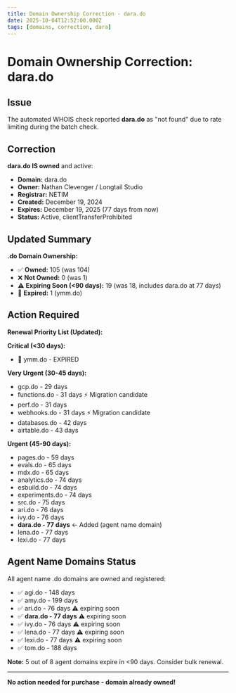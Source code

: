 ```yaml
---
title: Domain Ownership Correction - dara.do
date: 2025-10-04T12:52:00.000Z
tags: [domains, correction, dara]
---
```


# Domain Ownership Correction: dara.do

## Issue

The automated WHOIS check reported **dara.do** as "not found" due to rate limiting during the batch check.

## Correction

**dara.do IS owned** and active:

- **Domain:** dara.do
- **Owner:** Nathan Clevenger / Longtail Studio
- **Registrar:** NETIM
- **Created:** December 19, 2024
- **Expires:** December 19, 2025 (77 days from now)
- **Status:** Active, clientTransferProhibited

## Updated Summary

**.do Domain Ownership:**
- ✅ **Owned:** 105 (was 104)
- ❌ **Not Owned:** 0 (was 1)
- ⚠️  **Expiring Soon (<90 days):** 19 (was 18, includes dara.do at 77 days)
- 🚨 **Expired:** 1 (ymm.do)

## Action Required

**Renewal Priority List (Updated):**

**Critical (<30 days):**
- 🚨 ymm.do - EXPIRED

**Very Urgent (30-45 days):**
- gcp.do - 29 days
- functions.do - 31 days ⚡ Migration candidate
- perf.do - 31 days
- webhooks.do - 31 days ⚡ Migration candidate
- databases.do - 42 days
- airtable.do - 43 days

**Urgent (45-90 days):**
- pages.do - 59 days
- evals.do - 65 days
- mdx.do - 65 days
- analytics.do - 74 days
- esbuild.do - 74 days
- experiments.do - 74 days
- src.do - 75 days
- ari.do - 76 days
- ivy.do - 76 days
- **dara.do - 77 days** ← Added (agent name domain)
- lena.do - 77 days
- lexi.do - 77 days

## Agent Name Domains Status

All agent name .do domains are owned and registered:

- ✅ agi.do - 148 days
- ✅ amy.do - 199 days
- ✅ ari.do - 76 days ⚠️ expiring soon
- ✅ **dara.do - 77 days** ⚠️ expiring soon
- ✅ ivy.do - 76 days ⚠️ expiring soon
- ✅ lena.do - 77 days ⚠️ expiring soon
- ✅ lexi.do - 77 days ⚠️ expiring soon
- ✅ tom.do - 188 days

**Note:** 5 out of 8 agent domains expire in <90 days. Consider bulk renewal.

---

**No action needed for purchase - domain already owned!**
